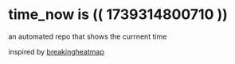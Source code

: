 # time_now is (( 1739314800710 ))

an automated repo that shows the currnent time

inspired by [breakingheatmap](https://github.com/breakingheatmap/breakingheatmap)